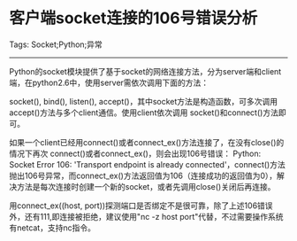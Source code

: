 # 客户端socket连接的106号错误分析
Tags: Socket;Python;异常

------

Python的socket模块提供了基于socket的网络连接方法，分为server端和client端，在python2.6中，使用server需依次调用下面的方法：

socket(), bind(), listen(), accept()，其中socket方法是构造函数，可多次调用accept()方法与多个client通信。使用client依次调用 socket()和connect()方法即可。

如果一个client已经用connect()或者connect_ex()方法连接了，在没有close()的情况下再次 connect()或者connect_ex()，则会出现106号错误： Python: Socket Error 106: 'Transport endpoint is already connected'，connect()方法抛出106号异常，而connect_ex()方法返回值为106（连接成功的返回值为0），解决方法是每次连接时创建一个新的socket，或者先调用close()关闭后再连接。

 

用connect_ex((host, port))探测端口是否绑定不是很可靠，除了上述106错误外，还有111,即连接被拒绝，建议使用"nc -z host port"代替，不过需要操作系统有netcat，支持nc指令。